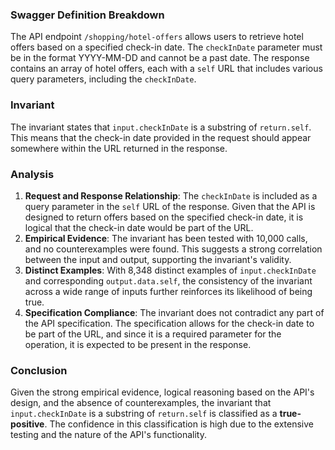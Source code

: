 ### Swagger Definition Breakdown
The API endpoint `/shopping/hotel-offers` allows users to retrieve hotel offers based on a specified check-in date. The `checkInDate` parameter must be in the format YYYY-MM-DD and cannot be a past date. The response contains an array of hotel offers, each with a `self` URL that includes various query parameters, including the `checkInDate`.

### Invariant
The invariant states that `input.checkInDate` is a substring of `return.self`. This means that the check-in date provided in the request should appear somewhere within the URL returned in the response.

### Analysis
1. **Request and Response Relationship**: The `checkInDate` is included as a query parameter in the `self` URL of the response. Given that the API is designed to return offers based on the specified check-in date, it is logical that the check-in date would be part of the URL.
2. **Empirical Evidence**: The invariant has been tested with 10,000 calls, and no counterexamples were found. This suggests a strong correlation between the input and output, supporting the invariant's validity.
3. **Distinct Examples**: With 8,348 distinct examples of `input.checkInDate` and corresponding `output.data.self`, the consistency of the invariant across a wide range of inputs further reinforces its likelihood of being true.
4. **Specification Compliance**: The invariant does not contradict any part of the API specification. The specification allows for the check-in date to be part of the URL, and since it is a required parameter for the operation, it is expected to be present in the response.

### Conclusion
Given the strong empirical evidence, logical reasoning based on the API's design, and the absence of counterexamples, the invariant that `input.checkInDate` is a substring of `return.self` is classified as a **true-positive**. The confidence in this classification is high due to the extensive testing and the nature of the API's functionality.
